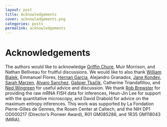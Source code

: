 ```yaml
---
layout: post
title: Acknowledgements
cover: acknowledgements.png
categories: posts
permalink: acknowledgements
---
```


# Acknowledgements

The authors would like to acknowledge [Griffin Chure](https://gchure.github.io),
Muir Morrison, and Nathan Belliveau for fruitful discussions. We would like to
also thank [William Bialek](http://www.princeton.edu/~wbialek/wbialek.html),
Emmanuel Flores, [Hernan Garcia](https://mcb.berkeley.edu/labs/garcia/),
Alejandro Granados, [Jane Kondev](http://people.brandeis.edu/~kondev/), [Sarah
Marzen](https://www.kecksci.claremont.edu/faculty/profile.asp?FacultyID=346),
[Alvaro Sanchez](http://www.sanchezlaboratory.com), [Gašper
Tkačik](https://ist.ac.at/research/research-groups/tkacik-group/), Catherine
Triandafillou, and [Ned
Wingreen](https://scholar.princeton.edu/wingreenlab/home) for useful advice and
discussion. We thank [Rob Brewster](https://www.umassmed.edu/brewsterlab/) for
providing the  raw mRNA FISH data for inferences, Heun-Jin Lee for support with
the quantitative microscopy, and David Drabold for advice on the maximum entropy
inferences. This work was supported by La Fondation Pierre-Gilles de Gennes, the
Rosen Center at Caltech, and the NIH DP1 OD000217 (Director’s Pioneer Award),
R01 GM085286, and 1R35 GM118043 (MIRA).
